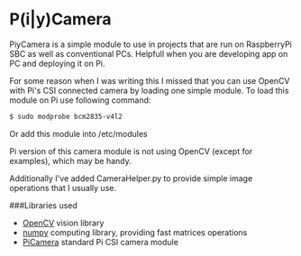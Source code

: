 # P(i|y)Camera

PiyCamera is a simple module to use in projects that are run on RaspberryPi SBC as well as conventional PCs. 
Helpfull when you are developing app on PC and deploying it on Pi.

For some reason when I was writing this I missed that you can use OpenCV with Pi's CSI connected camera by loading one simple module. 
To load this module on Pi use following command:
```sh
$ sudo modprobe bcm2835-v4l2
```
Or add this module into /etc/modules

Pi version of this camera module is not using OpenCV (except for examples), which may be handy.

Additionally I've added CameraHelper.py to provide simple image operations that I usually use.



###Libraries used

* [OpenCV](https://github.com/opencv/opencv) vision library
* [numpy](https://github.com/numpy/numpy) computing library, providing fast matrices operations
* [PiCamera](https://github.com/waveform80/picamera) standard Pi CSI camera module
